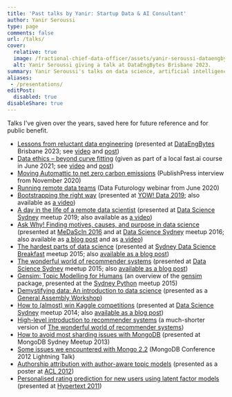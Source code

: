 ```yaml
---
title: 'Past talks by Yanir: Startup Data & AI Consultant'
author: Yanir Seroussi
type: page
comments: false
url: /talks/
cover:
  relative: true
  image: /fractional-chief-data-officer/assets/yanir-seroussi-dataengbytes-bne-2023.webp
  alt: Yanir Seroussi giving a talk at DataEngBytes Brisbane 2023.
summary: Yanir Seroussi's talks on data science, artificial intelligence, machine learning, and career journey.
aliases:
 - /presentations/
editPost:
  disabled: true
disableShare: true
---
```

Talks I've given over the years, saved here for future reference and for public benefit.

  * [Lessons from reluctant data engineering](https://docs.google.com/presentation/d/100GiDkp3UKfQtWtxZOF4CaJWTuSYtkEYxkI0_INdqq8/edit) (presented at [DataEngBytes](https://dataengconf.com.au/) Brisbane 2023; see [video](https://www.youtube.com/watch?v=NE6e7Xx7OLQ) and [post](https://yanirseroussi.com/2023/10/25/lessons-from-reluctant-data-engineering/))
  * [Data ethics &ndash; beyond curve fitting](https://docs.google.com/presentation/d/1vi0YKxmevanE8zA6u2ZuA835boSXKMa-Su8LZmLA7EA/edit) (given as part of a local fast.ai course in June 2021; see [video](https://www.youtube.com/watch?v=P1ebqJ4ZIEI) and [post](https://yanirseroussi.com/2021/11/22/use-your-human-brain-to-avoid-artificial-intelligence-disasters/))
  * [Moving Automattic to net zero carbon emissions](https://www.youtube.com/watch?v=tMFr_agPLJY) (PublishPress interview from November 2020)
  * [Running remote data teams](https://www.youtube.com/watch?v=79LfP8Kqgvw) (Data Futurology webinar from June 2020)
  * <a href="http://yanirseroussi.com/2019/10/06/bootstrapping-the-right-way/">Bootstrapping the right way</a> (presented at <a href="https://yowconference.com/data/2019/" target="_blank" rel="noopener noreferrer">YOW! Data 2019</a>; also available as <a href="https://www.youtube.com/watch?v=9SwvIqEQXP0" target="_blank" rel="noopener noreferrer">a video</a>)
  * <a href="https://yanirs.github.io/talks/remote-data-scientist/" target="_blank" rel="noopener noreferrer">A day in the life of a remote data scientist</a> (presented at <a href="https://www.meetup.com/Data-Science-Sydney/" target="_blank" rel="noopener noreferrer">Data Science Sydney</a> meetup 2019; also available as <a href="https://www.youtube.com/watch?v=5qbVEEtgWcY" target="_blank" rel="noopener noreferrer">a video</a>)
  * <a href="https://yanirs.github.io/talks/ask-why/" target="_blank" rel="noopener noreferrer">Ask Why! Finding motives, causes, and purpose in data science</a> (presented at <a href="http://www.datasciencemelbourne.com/medascin2016/" target="_blank" rel="noopener noreferrer">MeDaScIn 2016</a> and at [Data Science Sydney][1] meetup 2016; also available as [a blog post][2] and as <a href="http://www.youtube.com/watch?v=2wqu-drqlpo" target="_blank" rel="noopener noreferrer">a video</a>)
  * <a href="http://yanirs.github.io/talks/the-hardest-part-of-data-science/" target="_blank" rel="noopener noreferrer">The hardest parts of data science</a> (presented at <a href="http://www.meetup.com/The-Sydney-Data-Science-Breakfast-Meetup-Group/" target="_blank" rel="noopener noreferrer">Sydney Data Science Breakfast</a> meetup 2015; also [available as a blog post][3])
  * <a href="http://yanirs.github.io/talks/the-wonderful-world-of-recommender-systems/" target="_blank" rel="noopener noreferrer">The wonderful world of recommender systems</a> (presented at [Data Science Sydney][1] meetup 2015; also [available as a blog post][4])
  * <a href="http://yanirs.github.io/talks/gensim-overview/" target="_blank" rel="noopener noreferrer">Gensim: Topic Modelling for Humans</a> (an overview of the <a href="http://radimrehurek.com/gensim/" target="_blank" rel="noopener noreferrer">gensim</a> package, presented at the <a href="http://www.meetup.com/sydneypython/" target="_blank" rel="noopener noreferrer">Sydney Python</a> meetup 2015)
  * [Demystifying data: An introduction to data science][5] (presented as a [General Assembly Workshop][6])
  * [How to (almost) win Kaggle competitions][7] (presented at [Data Science Sydney][1] meetup 2014; also [available as a blog post][8])
  * [High-level introduction to recommender systems][9] (a much-shorter version of [The wonderful world of recommender systems][4])
  * [How to avoid most sharding issues with MongoDB][10] (presented at MongoDB Sydney Meetup 2013)
  * [Some issues we encountered with Mongo 2.2][11] (MongoDB Conference 2012 Lightning Talk)
  * [Authorship attribution with author-aware topic models][12] (presented as a poster at [ACL 2012][13])
  * [Personalised rating prediction for new users using latent factor models][14] (presented at [Hypertext 2011][15])

 [1]: http://www.meetup.com/Data-Science-Sydney/
 [2]: https://yanirseroussi.com/2016/09/19/ask-why-finding-motives-causes-and-purpose-in-data-science/
 [3]: https://yanirseroussi.com/2015/11/23/the-hardest-parts-of-data-science/
 [4]: https://yanirseroussi.com/2015/10/02/the-wonderful-world-of-recommender-systems/
 [5]: http://yanirs.github.io/talks/general-assembly-intro-to-data-science/
 [6]: https://generalassemb.ly/education/demystifying-data-an-introduction-to-data-science
 [7]: http://yanirs.github.io/talks/data-science-sydney-winning-kaggle/
 [8]: https://yanirseroussi.com/2014/08/24/how-to-almost-win-kaggle-competitions/
 [9]: http://yanirs.github.io/talks/high-level-recommender-systems-intro/
 [10]: http://prezi.com/aqk4kstbvg9v/how-to-avoid-most-sharding-issues/
 [11]: http://yanirs.github.io/talks/mongo2012.pdf
 [12]: http://yanirs.github.io/talks/acl2012-poster.pdf
 [13]: http://acl2012.org/
 [14]: http://yanirs.github.io/talks/ht2011-talk.pdf
 [15]: http://www.ht2011.org/
